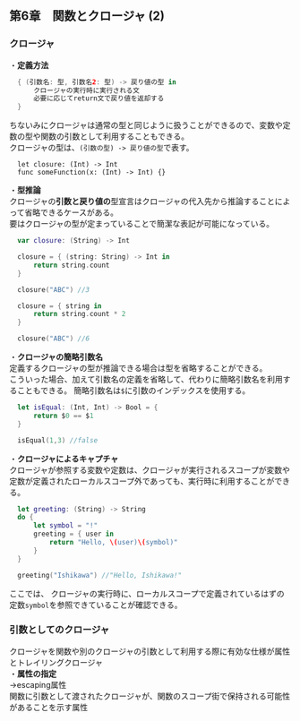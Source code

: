 第6章　関数とクロージャ (2)
---
### クロージャ

・**定義方法**  
```Swift
  { (引数名: 型, 引数名2: 型) -> 戻り値の型 in 
      クロージャの実行時に実行される文
      必要に応じてreturn文で戻り値を返却する
  }
```

ちないみにクロージャは通常の型と同じように扱うことができるので、変数や定数の型や関数の引数として利用することもできる。  
クロージャの型は、`(引数の型) -> 戻り値の型`で表す。  
```
  let closure: (Int) -> Int
  func someFunction(x: (Int) -> Int) {}
```

・**型推論**  
クロージャの**引数と戻り値の**型宣言はクロージャの代入先から推論することによって省略できるケースがある。  
要はクロージャの型が定まっていることで簡潔な表記が可能になっている。  
```Swift
  var closure: (String) -> Int

  closure = { (string: String) -> Int in
      return string.count
  }

  closure("ABC") //3

  closure = { string in
      return string.count * 2
  }

  closure("ABC") //6
```
  
・**クロージャの簡略引数名**  
定義するクロージャの型が推論できる場合は型を省略することができる。  
こういった場合、加えて引数名の定義を省略して、代わりに簡略引数名を利用することもできる。 
簡略引数名は`$`に引数のインデックスを使用する。  
```Swift
  let isEqual: (Int, Int) -> Bool = {
      return $0 == $1
  }

  isEqual(1,3) //false
```

・**クロージャによるキャプチャ**  
クロージャが参照する変数や定数は、クロージャが実行されるスコープが変数や定数が定義されたローカルスコープ外であっても、実行時に利用することができる。  
```Swift
  let greeting: (String) -> String
  do {
      let symbol = "!"
      greeting = { user in
          return "Hello, \(user)\(symbol)"
      }
  }

  greeting("Ishikawa") //"Hello, Ishikawa!"
```

ここでは、 クロージャの実行時に、ローカルスコープで定義されているはずの定数`symbol`を参照できていることが確認できる。  

### 引数としてのクロージャ  
クロージャを関数や別のクロージャの引数として利用する際に有効な仕様が属性とトレイリングクロージャ  
・**属性の指定**  
→escaping属性  
関数に引数として渡されたクロージャが、関数のスコープ街で保持される可能性があることを示す属性  



  
  
  
  
  


